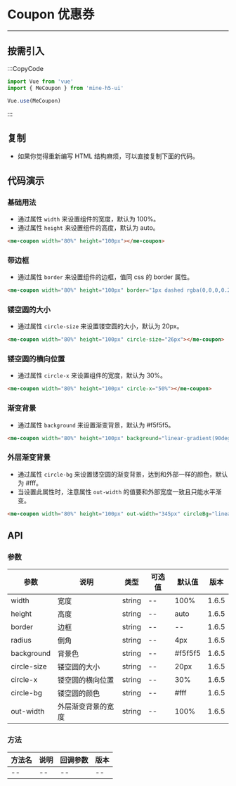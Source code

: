 # Coupon 优惠券

---

## 按需引入

:::CopyCode

```JavaScript
import Vue from 'vue'
import { MeCoupon } from 'mine-h5-ui'

Vue.use(MeCoupon)
```

:::

## 复制

- 如果你觉得重新编写 HTML 结构麻烦，可以直接复制下面的代码。

## 代码演示

### 基础用法

- 通过属性 `width` 来设置组件的宽度，默认为 100%。
- 通过属性 `height` 来设置组件的高度，默认为 auto。

```HTML
<me-coupon width="80%" height="100px"></me-coupon>
```

### 带边框

- 通过属性 `border` 来设置组件的边框，值同 css 的 border 属性。

```HTML
<me-coupon width="80%" height="100px" border="1px dashed rgba(0,0,0,0.2)"></me-coupon>
```

### 镂空圆的大小

- 通过属性 `circle-size` 来设置镂空圆的大小，默认为 20px。

```HTML
<me-coupon width="80%" height="100px" circle-size="26px"></me-coupon>
```

### 镂空圆的横向位置

- 通过属性 `circle-x` 来设置组件的宽度，默认为 30%。

```HTML
<me-coupon width="80%" height="100px" circle-x="50%"></me-coupon>
```

### 渐变背景

- 通过属性 `background` 来设置渐变背景，默认为 #f5f5f5。

```HTML
<me-coupon width="80%" height="100px" background="linear-gradient(90deg, #FF8536, #FF435E)"></me-coupon>
```

### 外层渐变背景

- 通过属性 `circle-bg` 来设置镂空圆的渐变背景，达到和外部一样的颜色，默认为 #fff。
- 当设置此属性时，注意属性 `out-width` 的值要和外部宽度一致且只能水平渐变。

```HTML
<me-coupon width="80%" height="100px" out-width="345px" circleBg="linear-gradient(-45deg, #FF8536, #f56c6c)"></me-coupon>
```

## API

### 参数

| 参数        | 说明               | 类型   | 可选值 | 默认值  | 版本  |
| ----------- | ------------------ | ------ | ------ | ------- | ----- |
| width       | 宽度               | string | --     | 100%    | 1.6.5 |
| height      | 高度               | string | --     | auto    | 1.6.5 |
| border      | 边框               | string | --     | --      | 1.6.5 |
| radius      | 倒角               | string | --     | 4px     | 1.6.5 |
| background  | 背景色             | string | --     | #f5f5f5 | 1.6.5 |
| circle-size | 镂空圆的大小       | string | --     | 20px    | 1.6.5 |
| circle-x    | 镂空圆的横向位置   | string | --     | 30%     | 1.6.5 |
| circle-bg   | 镂空圆的颜色       | string | --     | #fff    | 1.6.5 |
| out-width   | 外层渐变背景的宽度 | string | --     | 100%    | 1.6.5 |

### 方法

| 方法名 | 说明 | 回调参数 | 版本 |
| ------ | ---- | -------- | ---- |
| --     | --   | --       | --   |
